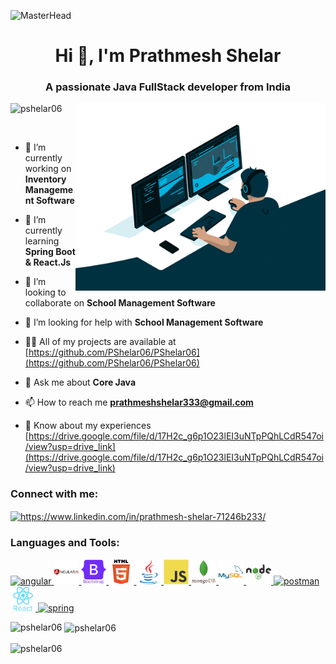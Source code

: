 ![MasterHead](https://www.bluethink.in/wp-content/uploads/2021/09/java-banner1-1.jpg)
<h1 align="center">Hi 👋, I'm Prathmesh Shelar</h1>
<h3 align="center">A passionate Java FullStack developer from India</h3>
<img align="right" alt="Coding" width="400" src="https://raw.githubusercontent.com/sherwinvishesh/sherwinvishesh/main/Public/giphy_c.gif">

<p align="left"> <img src="https://komarev.com/ghpvc/?username=pshelar06&label=Profile%20views&color=0e75b6&style=flat" alt="pshelar06" /> </p>

<p align="left"> <a href="https://twitter.com/" target="blank"><img src="https://img.shields.io/twitter/follow/?logo=twitter&style=for-the-badge" alt="" /></a> </p>

- 🔭 I’m currently working on **Inventory Management Software**

- 🌱 I’m currently learning **Spring Boot & React.Js**

- 👯 I’m looking to collaborate on **School Management Software**

- 🤝 I’m looking for help with **School Management Software**

- 👨‍💻 All of my projects are available at [https://github.com/PShelar06/PShelar06](https://github.com/PShelar06/PShelar06)

- 💬 Ask me about **Core Java**

- 📫 How to reach me **prathmeshshelar333@gmail.com**

- 📄 Know about my experiences [https://drive.google.com/file/d/17H2c_g6p1O23lEI3uNTpPQhLCdR547oi/view?usp=drive_link](https://drive.google.com/file/d/17H2c_g6p1O23lEI3uNTpPQhLCdR547oi/view?usp=drive_link)

<h3 align="left">Connect with me:</h3>
<p align="left">
<a href="https://linkedin.com/in/https://www.linkedin.com/in/prathmesh-shelar-71246b233/" target="blank"><img align="center" src="https://raw.githubusercontent.com/rahuldkjain/github-profile-readme-generator/master/src/images/icons/Social/linked-in-alt.svg" alt="https://www.linkedin.com/in/prathmesh-shelar-71246b233/" height="30" width="40" /></a>
</p>

<h3 align="left">Languages and Tools:</h3>
<p align="left"> <a href="https://angular.io" target="_blank" rel="noreferrer"> <img src="https://angular.io/assets/images/logos/angular/angular.svg" alt="angular" width="40" height="40"/> </a> <a href="https://angular.io" target="_blank" rel="noreferrer"> <img src="https://raw.githubusercontent.com/devicons/devicon/master/icons/angularjs/angularjs-original-wordmark.svg" alt="angularjs" width="40" height="40"/> </a> <a href="https://getbootstrap.com" target="_blank" rel="noreferrer"> <img src="https://raw.githubusercontent.com/devicons/devicon/master/icons/bootstrap/bootstrap-plain-wordmark.svg" alt="bootstrap" width="40" height="40"/> </a> <a href="https://www.w3.org/html/" target="_blank" rel="noreferrer"> <img src="https://raw.githubusercontent.com/devicons/devicon/master/icons/html5/html5-original-wordmark.svg" alt="html5" width="40" height="40"/> </a> <a href="https://www.java.com" target="_blank" rel="noreferrer"> <img src="https://raw.githubusercontent.com/devicons/devicon/master/icons/java/java-original.svg" alt="java" width="40" height="40"/> </a> <a href="https://developer.mozilla.org/en-US/docs/Web/JavaScript" target="_blank" rel="noreferrer"> <img src="https://raw.githubusercontent.com/devicons/devicon/master/icons/javascript/javascript-original.svg" alt="javascript" width="40" height="40"/> </a> <a href="https://www.mongodb.com/" target="_blank" rel="noreferrer"> <img src="https://raw.githubusercontent.com/devicons/devicon/master/icons/mongodb/mongodb-original-wordmark.svg" alt="mongodb" width="40" height="40"/> </a> <a href="https://www.mysql.com/" target="_blank" rel="noreferrer"> <img src="https://raw.githubusercontent.com/devicons/devicon/master/icons/mysql/mysql-original-wordmark.svg" alt="mysql" width="40" height="40"/> </a> <a href="https://nodejs.org" target="_blank" rel="noreferrer"> <img src="https://raw.githubusercontent.com/devicons/devicon/master/icons/nodejs/nodejs-original-wordmark.svg" alt="nodejs" width="40" height="40"/> </a> <a href="https://postman.com" target="_blank" rel="noreferrer"> <img src="https://www.vectorlogo.zone/logos/getpostman/getpostman-icon.svg" alt="postman" width="40" height="40"/> </a> <a href="https://reactjs.org/" target="_blank" rel="noreferrer"> <img src="https://raw.githubusercontent.com/devicons/devicon/master/icons/react/react-original-wordmark.svg" alt="react" width="40" height="40"/> </a> <a href="https://spring.io/" target="_blank" rel="noreferrer"> <img src="https://www.vectorlogo.zone/logos/springio/springio-icon.svg" alt="spring" width="40" height="40"/> </a> </p>

<p><img align="left" src="https://github-readme-stats.vercel.app/api/top-langs?username=pshelar06&show_icons=true&locale=en&layout=compact" alt="pshelar06" /></p>

<p>&nbsp;<img align="center" src="https://github-readme-stats.vercel.app/api?username=pshelar06&show_icons=true&locale=en" alt="pshelar06" /></p>

<p><img align="center" src="https://github-readme-streak-stats.herokuapp.com/?user=pshelar06&" alt="pshelar06" /></p>
